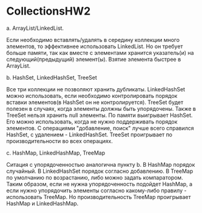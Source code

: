 # CollectionsHW2

a. ArrayList/LinkedList.

Если необходимо вставлять/удалять в середину коллекции много элементов, то эффективнее использовать LinkedList. 
Но он требует больше памяти, так как вместе с элементами хранится указатель(и) на следующий(предыдущий) элемент(ы). 
Взятие элемента быстрее в ArrayList. 

b. HashSet, LinkedHashSet, TreeSet

Все три коллекции не позволяют хранить дубликаты. 
LinkedHashSet можно использовать, если необходимо контролировать порядок вставки элементов(в HashSet он не контролируется). 
TreeSet будет полезен в случаях, когда элементы должны быть упорядочены. Также в TreeSet нельзя хранить null элементы. 
По памяти выигрывает HashSet. Его можно использовать, когда не нужно поддерживать порядок элементов. 
С операциями "добавление, поиск" лучше всего справился HashSet, с удалением - LinkedHashSet. 
TreeSet проигрывает по производительности во всех операциях. 


с. HashMap, LinkedHashMap, TreeMap

Ситация с упорядоченностью аналогична пункту b. В HashMap порядок случайный. В LinkedHashSet порядок согласно добавлению. 
В TreeMap по умолчанию по возрастанию, либо можно задать компаратором. 
Таким образом, если не нужна упорядоченность подойдет HashMap, 
а если нужно упорядочить элементы согласно какому-либо правилу - использовать TreeMap.
Но производительность TreeMap проигрывает HashMap и LinkedHashMap. 
